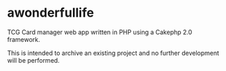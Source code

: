 awonderfullife
==============

TCG Card manager web app written in PHP using a Cakephp 2.0 framework.

This is intended to archive an existing project and no further development will be performed.
